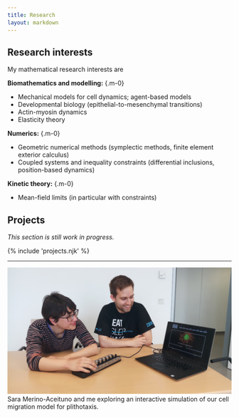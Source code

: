 ```yaml
---
title: Research
layout: markdown
---
```


## Research interests

My mathematical research interests are

**Biomathematics and modelling:** {.m-0}
- Mechanical models for cell dynamics; agent-based models
- Developmental biology (epithelial-to-mesenchymal transitions)
- Actin-myosin dynamics
- Elasticity theory

**Numerics:** {.m-0}
- Geometric numerical methods (symplectic methods, finite element exterior calculus)
- Coupled systems and inequality constraints (differential inclusions, position-based dynamics)

**Kinetic theory:** {.m-0}
- Mean-field limits (in particular with constraints)


## Projects

_This section is still work in progress._

{% include 'projects.njk' %}


---



<div class="drop-shadow-xl  mb-8" >
<img src="./steffen_sara_interactive.jpg" class="mb-0 rounded-t">
<div class="text-center bg-slate-300 pt-2 pb-2 rounded-b">
Sara Merino-Aceituno and me exploring an interactive simulation of our cell migration model for plithotaxis.
</div>
</div> 
